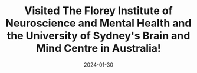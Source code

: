 ---
# title: >-
#     First Human Settlement Established on Mars, Marking New Era of Space Exploration.
#     <a href="https://google.com" target="_blank">Read more <i class="fas fa-angle-double-right"></i></a>
# date: 2024-01-30 10:00:00 -0800
title: "Visited <strong>The Florey Institute</strong> of Neuroscience and Mental Health and the University of Sydney's <strong>Brain and Mind Centre</strong> in Australia!"
date: 2024-01-30
---